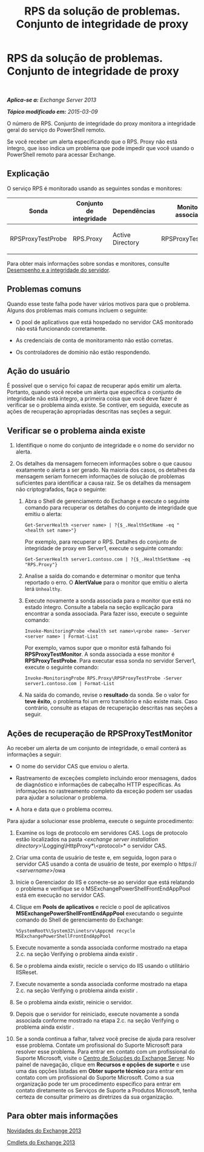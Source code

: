 ﻿---
title: RPS da solução de problemas. Conjunto de integridade de proxy
TOCTitle: RPS da solução de problemas. Conjunto de integridade de proxy
ms:assetid: a5058323-5d86-438a-ad4a-fa4292310e98
ms:mtpsurl: https://technet.microsoft.com/pt-br/library/ms.exch.scom.rps.proxy(v=EXCHG.150)
ms:contentKeyID: 53275622
ms.date: 03/07/2017
mtps_version: v=EXCHG.150
ms.translationtype: MT
---

# RPS da solução de problemas. Conjunto de integridade de proxy

 

_**Aplica-se a:** Exchange Server 2013_

_**Tópico modificado em:** 2015-03-09_

O número de RPS. Conjunto de integridade do proxy monitora a integridade geral do serviço do PowerShell remoto.

Se você receber um alerta especificando que o RPS. Proxy não está íntegro, que isso indica um problema que pode impedir que você usando o PowerShell remoto para acessar Exchange.

## Explicação

O serviço RPS é monitorado usando as seguintes sondas e monitores:


<table>
<colgroup>
<col style="width: 25%" />
<col style="width: 25%" />
<col style="width: 25%" />
<col style="width: 25%" />
</colgroup>
<thead>
<tr class="header">
<th>Sonda</th>
<th>Conjunto de integridade</th>
<th>Dependências</th>
<th>Monitores associados</th>
</tr>
</thead>
<tbody>
<tr class="odd">
<td><p>RPSProxyTestProbe</p></td>
<td><p>RPS.Proxy</p></td>
<td><p>Active Directory</p></td>
<td><p>RPSProxyTestMonitor</p></td>
</tr>
</tbody>
</table>


Para obter mais informações sobre sondas e monitores, consulte [Desempenho e a integridade do servidor](https://technet.microsoft.com/pt-br/library/jj150551\(v=exchg.150\)).

## Problemas comuns

Quando esse teste falha pode haver vários motivos para que o problema. Alguns dos problemas mais comuns incluem o seguinte:

  - O pool de aplicativos que está hospedado no servidor CAS monitorado não está funcionando corretamente.

  - As credenciais de conta de monitoramento não estão corretas.

  - Os controladores de domínio não estão respondendo.

## Ação do usuário

É possível que o serviço foi capaz de recuperar após emitir um alerta. Portanto, quando você recebe um alerta que especifica o conjunto de integridade não está íntegro, a primeira coisa que você deve fazer é verificar se o problema ainda existe. Se contiver, em seguida, execute as ações de recuperação apropriadas descritas nas seções a seguir.

## Verificar se o problema ainda existe

1.  Identifique o nome do conjunto de integridade e o nome do servidor no alerta.

2.  Os detalhes da mensagem fornecem informações sobre o que causou exatamente o alerta a ser gerado. Na maioria dos casos, os detalhes da mensagem seriam fornecem informações de solução de problemas suficientes para identificar a causa raiz. Se os detalhes da mensagem não criptografados, faça o seguinte:
    
    1.  Abra o Shell de gerenciamento do Exchange e execute o seguinte comando para recuperar os detalhes do conjunto de integridade que emitiu o alerta:
        
            Get-ServerHealth <server name> | ?{$_.HealthSetName -eq "<health set name>"}
        
        Por exemplo, para recuperar o RPS. Detalhes do conjunto de integridade de proxy em Server1, execute o seguinte comando:
        
            Get-ServerHealth server1.contoso.com | ?{$_.HealthSetName -eq "RPS.Proxy"}
    
    2.  Analise a saída do comando e determinar o monitor que tenha reportado o erro. O **AlertValue** para o monitor que emitiu o alerta lerá `Unhealthy`.
    
    3.  Execute novamente a sonda associada para o monitor que está no estado íntegro. Consulte a tabela na seção explicação para encontrar a sonda associada. Para fazer isso, execute o seguinte comando:
        
            Invoke-MonitoringProbe <health set name>\<probe name> -Server <server name> | Format-List
        
        Por exemplo, vamos supor que o monitor está falhando foi **RPSProxyTestMonitor**. A sonda associada a esse monitor é **RPSProxyTestProbe**. Para executar essa sonda no servidor Server1, execute o seguinte comando:
        
            Invoke-MonitoringProbe RPS.Proxy\RPSProxyTestProbe -Server server1.contoso.com | Format-List
    
    4.  Na saída do comando, revise o **resultado** da sonda. Se o valor for **teve êxito**, o problema foi um erro transitório e não existe mais. Caso contrário, consulte as etapas de recuperação descritas nas seções a seguir.

## Ações de recuperação de RPSProxyTestMonitor

Ao receber um alerta de um conjunto de integridade, o email conterá as informações a seguir:

  - O nome do servidor CAS que enviou o alerta.

  - Rastreamento de exceções completo incluindo eroor mensagens, dados de diagnóstico e informações de cabeçalho HTTP específicas. As informações no rastreamento completo da exceção podem ser usadas para ajudar a solucionar o problema.

  - A hora e data que o problema ocorreu.

Para ajudar a solucionar esse problema, execute o seguinte procedimento:

1.  Examine os logs de protocolo em servidores CAS. Logs de protocolo estão localizados na pasta *\<exchange server installation directory\>*\\Logging\\HttpProxy*\\\<protocol\>* o servidor CAS.

2.  Criar uma conta de usuário de teste e, em seguida, logon para o servidor CAS usando a conta de usuário de teste, por exemplo o https:// *\<servername\>*/owa

3.  Inicie o Gerenciador do IIS e conecte-se ao servidor que está relatando o problema e verifique se o MSExchangePowerShellFrontEndAppPool está em execução no servidor CAS.

4.  Clique em **Pools de aplicativos** e recicle o pool de aplicativos **MSExchangePowerShellFrontEndAppPool** executando o seguinte comando do Shell de gerenciamento do Exchange:
    
        %SystemRoot%\System32\inetsrv\Appcmd recycle MSExchangePowerShellFrontEndAppPool

5.  Execute novamente a sonda associada conforme mostrado na etapa 2.c. na seção Verifying o problema ainda existir .

6.  Se o problema ainda existir, recicle o serviço do IIS usando o utilitário IISReset.

7.  Execute novamente a sonda associada conforme mostrado na etapa 2.c. na seção Verifying o problema ainda existir .

8.  Se o problema ainda existir, reinicie o servidor.

9.  Depois que o servidor for reiniciado, execute novamente a sonda associada conforme mostrado na etapa 2.c. na seção Verifying o problema ainda existir .

10. Se a sonda continua a falhar, talvez você precise de ajuda para resolver esse problema. Contate um profissional do Suporte Microsoft para resolver esse problema. Para entrar em contato com um profissional do Suporte Microsoft, visite o [Centro de Soluções do Exchange Server](https://go.microsoft.com/fwlink/p/?linkid=180809). No painel de navegação, clique em **Recursos e opções de suporte** e use uma das opções listadas em **Obter suporte técnico** para entrar em contato com um profissional do Suporte Microsoft. Como a sua organização pode ter um procedimento específico para entrar em contato diretamente os Serviços de Suporte a Produtos Microsoft, tenha certeza de consultar primeiro as diretrizes da sua organização.

## Para obter mais informações

[Novidades do Exchange 2013](https://technet.microsoft.com/pt-br/library/jj150540\(v=exchg.150\))

[Cmdlets do Exchange 2013](https://technet.microsoft.com/pt-br/library/bb124413\(v=exchg.150\))

